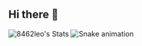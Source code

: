 ## Hi there 👋

![8462leo's Stats](https://github-readme-stats.vercel.app/api?username=8462leo&theme=blue-green&show_icons=true&hide_border=false&count_private=true)
![Snake animation](https://github.com/8462leo/8462leo/blob/output/github-contribution-grid-snake.svg)

